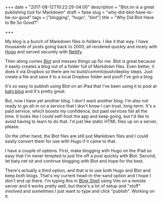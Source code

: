 +++
date = "2017-08-12T10:22:29-04:00"
description = "Blot.im is a great publishing tool for Markdown"
draft = false
slug = "why-did-blot-have-to-be-so-good"
tags = ["blogging", "hugo", "blot"]
title = "Why Did Blot Have to Be So Good?"

+++

My blog is a bunch of Markdown files in folders. I like it that way. I have
thousands of posts going back to 2000, all rendered quickly and nicely with
[Hugo](https://gohugo.io) and served securely with
[Netlify](https://netlify.com).

Then along comes [Blot](https://blot.im) and messes things up for me. Blot is
great because it easily creates a blog out of a folder full of Markdown files. Even
better, it does it via Dropbox so there are no build/commit/push/deploy steps.
Just create a file and save it to a local Dropbox folder and poof! I've got a
blog.

It's so easy to publish using Blot on an iPad that I've been using it to post at
[baty.blog](http://baty.blog/) and it's pretty great. 

But, now I have yet another blog. I don't want another blog. I'm also not ready
to go all-in on a service that I don't know I can trust, long-term. It's a paid
service, which boosts my confidence, but paid services fail all the time. It
looks like I could self-host the app and keep going, but I'd like to avoid
having to learn to do that. I'd just like static HTML files up on a server, please.

On the other hand, the Blot files are still just Markdown files and I could
easily convert them for use with Hugo if it came to that. 

I have a couple of options. First, make blogging with Hugo on the iPad so easy
that I'm never tempted to just fire off a post quickly with Blot. Second, let
baty.net sit and continue blogging with Blot and hope for the best.

There's actually a third option, and that is to use both Hugo and Blot and keep both
blogs. That's my current head-in-the-sand option and I hope I don't end up
there. I'm typing this in [Blink Shell](https://blink.sh) using Vim on a remote
server and it works pretty well, but there's a lot of setup and "stuff"
involved and sometimes I just want to type and click "publish". Working on it.


